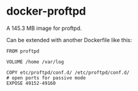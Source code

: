 # docker-proftpd

A 145.3 MB image for proftpd.

Can be extended with another Dockerfile like this:

```
FROM proftpd

VOLUME /home /var/log

COPY etc/proftpd/conf.d/ /etc/proftpd/conf.d/
# open ports for passive mode
EXPOSE 49152-49160
```
